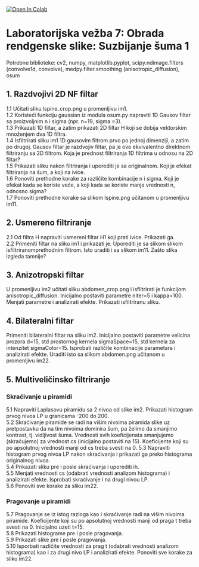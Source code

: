 [![Open In Colab](https://colab.research.google.com/assets/colab-badge.svg)](https://colab.research.google.com/github/nebojsa-bozanic/BMI_OSuM/blob/master/Vezba7%3A%20Obrada%20rendgenske%20slike%3A%20Suzbijanje%20%C5%A1uma%201/OSuM_vezba_7.ipynb)

# Laboratorijska vežba 7: Obrada rendgenske slike: Suzbijanje šuma 1

Potrebne biblioteke: cv2, numpy, matplotlib.pyplot, scipy.ndimage.filters (convolve1d, convolve), medpy.filter.smoothing (anisotropic_diffusion), osum

## 1. Razdvojivi 2D NF filtar  
  1.1 Učitati sliku lspine_crop.png u promenljivu im1.  
  1.2 Koristeći funkciju gaussian iz modula osum.py napraviti 1D Gausov filtar sa proizvoljnim n i sigma (npr. n=19, sigma =3).  
  1.3 Prikazati 1D filtar, a zatim prikazati 2D filtar H koji se dobija vektorskim množenjem dva 1D filtra.  
  1.4 Isfiltrirati sliku im1 1D gausovim filtrom prvo po jednoj dimenziji, a zatim po drugoj. Gausov filtar je razdvojiv filtar, pa je ovo ekvivalentno direktnom filtriranju sa 2D filtrom. Koja je prednost filtriranja 1D filtrima u odnosu na 2D filtar?  
  1.5 Prikazati sliku nakon filtriranja i uporediti je sa originalnom. Koji je efekat filtriranja na šum, a koji na ivice.  
  1.6 Ponoviti prethodne korake za različite kombinacije n i sigma. Koji je efekat kada se koriste veće, a koji kada se koriste manje vrednosti n, odnosno sigma?  
  1.7 Ponoviti prethodne korake sa slikom lspine.png učitanom u promenljivu im11.

## 2. Usmereno filtriranje  
  2.1 Od filtra H napraviti usmereni filtar H1 koji prati ivice. Prikazati ga.  
  2.2 Primeniti filtar na sliku im1 i prikazati je. Uporediti je sa slikom slikom isfiltriranomprethodnim filtrom. Isto uraditi i sa slikom im11. Zašto slika izgleda tamnije?  

## 3. Anizotropski filtar  
U promenljivu im2 učitati sliku abdomen_crop.png i isfiltrirati je funkcijom anisotropic_diffusion. Inicijalno postaviti parametre niter=5 i kappa=100. Menjati parametre i analizirati efekte. Prikazati isfiltriranu sliku.

## 4. Bilateralni filtar  

Primeniti bilateralni filtar na sliku im2. Inicijalno postaviti parametre velicina prozora d=15, std prostornog kernela sigmaSpace=15, std kernela za intenzitet sigmaColor=15. Isprobati različite kombinacije parametara i analizirati efekte. Uraditi isto sa slikom
abdomen.png učitanom u promenljivu im22.

## 5. Multiveličinsko filtriranje  

### Skraćivanje u piramidi  
  5.1 Napraviti Laplasovu piramidu sa 2 nivoa od slike im2. Prikazati histogram prvog nivoa LP u granicama -200 do 200.  
  5.2 Skraćivanje piramide se radi na višim nivoima piramida slike uz pretpostavku da na tim nivoima dominira šum, pa želimo da smanjimo kontrast, tj. vidljivost šuma. Vrednosti svih koeficijenata smanjujemo (skraćujemo) za vrednost cs (inicijalno postaviti na 15). Koeficijente koji su po apsolutnoj vrednosti manji od cs treba svesti na 0.
  5.3 Napraviti histogram prvog nivoa LP nakon skraćivanja i prikazati ga preko histograma originalnog nivoa.  
  5.4 Prikazati sliku pre i posle skraćivanja i uporediti ih.  
  5.5 Menjati vrednosti cs (odabrati vrednosti analizom histograma) i analizirati efekte. Isprobati skraćivanje i na drugi nivou LP.  
  5.6 Ponoviti sve korake za sliku im22.

### Pragovanje u piramidi  
  5.7 Pragovanje se iz istog razloga kao i skraćivanje radi na višim nivoima piramide. Koeficijente koji su po apsolutnoj vrednosti manji od praga t treba svesti na 0. Inicijalno uzeti t=15.  
  5.8 Prikazati histograme pre i posle pragovanja.  
  5.9 Prikazati slike pre i posle pragovanja.  
  5.10 Isporbati različite vrednosti za prag t (odabrati vrednosti analizom histograma)
kao i za drugi nivo LP i analizirati efekte. Ponoviti sve korake za sliku im22.
